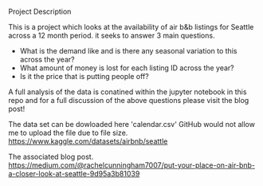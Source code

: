 Project Description

This is a project which looks at the availability of air b&b listings for Seattle across a 12 month period. it seeks to answer 3 main questions.
* What is the demand like and is there any seasonal variation to this across the year?
* What amount of money is lost for each listing ID across the year?
* Is it the price that is putting people off?

A full analysis of the data is conatined within the jupyter notebook in this repo and for a full discussion of the above questions please visit the blog post!

The data set can be dowloaded here 'calendar.csv'
GitHub would not allow me to upload the file due to file size.
https://www.kaggle.com/datasets/airbnb/seattle

The associated blog post.
https://medium.com/@rachelcunningham7007/put-your-place-on-air-bnb-a-closer-look-at-seattle-9d95a3b81039
